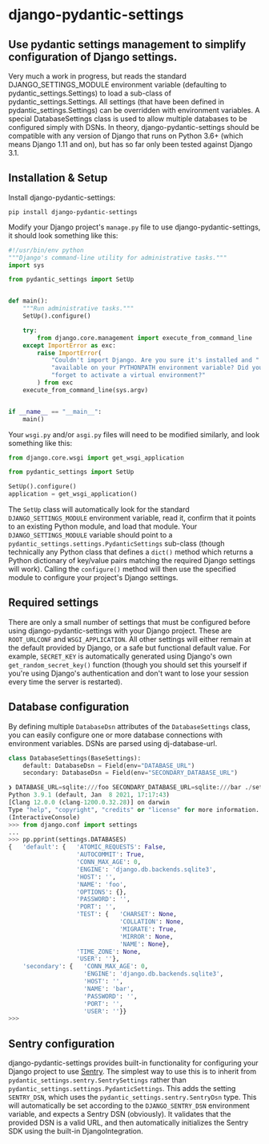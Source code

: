 # django-pydantic-settings

## Use pydantic settings management to simplify configuration of Django settings.

Very much a work in progress, but reads the standard DJANGO_SETTINGS_MODULE environment variable (defaulting to pydantic_settings.Settings) to load a sub-class of pydantic_settings.Settings. All settings (that have been defined in pydantic_settings.Settings) can be overridden with environment variables. A special DatabaseSettings class is used to allow multiple databases to be configured simply with DSNs. In theory, django-pydantic-settings should be compatible with any version of Django that runs on Python 3.6+ (which means Django 1.11 and on), but has so far only been tested against Django 3.1.

## Installation & Setup

Install django-pydantic-settings:

```
pip install django-pydantic-settings
```

Modify your Django project's `manage.py` file to use django-pydantic-settings, it should look something like this:

```python
#!/usr/bin/env python
"""Django's command-line utility for administrative tasks."""
import sys

from pydantic_settings import SetUp


def main():
    """Run administrative tasks."""
    SetUp().configure()

    try:
        from django.core.management import execute_from_command_line
    except ImportError as exc:
        raise ImportError(
            "Couldn't import Django. Are you sure it's installed and "
            "available on your PYTHONPATH environment variable? Did you "
            "forget to activate a virtual environment?"
        ) from exc
    execute_from_command_line(sys.argv)


if __name__ == "__main__":
    main()
```

Your `wsgi.py` and/or `asgi.py` files will need to be modified similarly, and look something like this:

```python
from django.core.wsgi import get_wsgi_application

from pydantic_settings import SetUp

SetUp().configure()
application = get_wsgi_application()
```

The `SetUp` class will automatically look for the standard `DJANGO_SETTINGS_MODULE` environment variable, read it, confirm that it points to an existing Python module, and load that module. Your `DJANGO_SETTINGS_MODULE` variable should point to a `pydantic_settings.settings.PydanticSettings` sub-class (though technically any Python class that defines a `dict()` method which returns a Python dictionary of key/value pairs matching the required Django settings will work). Calling the `configure()` method will then use the specified module to configure your project's Django settings.

## Required settings

There are only a small number of settings that must be configured before using django-pydantic-settings with your Django project. These are `ROOT_URLCONF` and `WSGI_APPLICATION`. All other settings will either remain at the default provided by Django, or a safe but functional default value. For example, `SECRET_KEY` is automatically generated using Django's own `get_random_secret_key()` function (though you should set this yourself if you're using Django's authentication and don't want to lose your session every time the server is restarted).

## Database configuration

By defining multiple `DatabaseDsn` attributes of the `DatabaseSettings` class, you can easily configure one or more database connections with environment variables. DSNs are parsed using dj-database-url.

```python
class DatabaseSettings(BaseSettings):
    default: DatabaseDsn = Field(env="DATABASE_URL")
    secondary: DatabaseDsn = Field(env="SECONDARY_DATABASE_URL")
```

```python
❯ DATABASE_URL=sqlite:///foo SECONDARY_DATABASE_URL=sqlite:///bar ./settings_test/manage.py shell
Python 3.9.1 (default, Jan  8 2021, 17:17:43)
[Clang 12.0.0 (clang-1200.0.32.28)] on darwin
Type "help", "copyright", "credits" or "license" for more information.
(InteractiveConsole)
>>> from django.conf import settings
...
>>> pp.pprint(settings.DATABASES)
{   'default': {   'ATOMIC_REQUESTS': False,
                   'AUTOCOMMIT': True,
                   'CONN_MAX_AGE': 0,
                   'ENGINE': 'django.db.backends.sqlite3',
                   'HOST': '',
                   'NAME': 'foo',
                   'OPTIONS': {},
                   'PASSWORD': '',
                   'PORT': '',
                   'TEST': {   'CHARSET': None,
                               'COLLATION': None,
                               'MIGRATE': True,
                               'MIRROR': None,
                               'NAME': None},
                   'TIME_ZONE': None,
                   'USER': ''},
    'secondary': {   'CONN_MAX_AGE': 0,
                     'ENGINE': 'django.db.backends.sqlite3',
                     'HOST': '',
                     'NAME': 'bar',
                     'PASSWORD': '',
                     'PORT': '',
                     'USER': ''}}
>>>
```

## Sentry configuration

django-pydantic-settings provides built-in functionality for configuring your Django project to use [Sentry](https://sentry.io/). The simplest way to use this is to inherit from `pydantic_settings.sentry.SentrySettings` rather than `pydantic_settings.settings.PydanticSettings`. This adds the setting `SENTRY_DSN`, which uses the `pydantic_settings.sentry.SentryDsn` type. This will automatically be set according to the `DJANGO_SENTRY_DSN` environment variable, and expects a Sentry DSN (obviously). It validates that the provided DSN is a valid URL, and then automatically initializes the Sentry SDK using the built-in DjangoIntegration.
